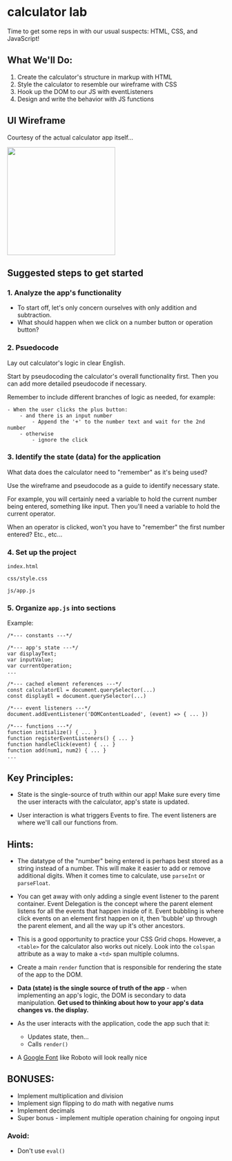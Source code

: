 # calculator lab
Time to get some reps in with our usual suspects: HTML, CSS, and JavaScript!

## What We'll Do:
1. Create the calculator's structure in markup with HTML
2. Style the calculator to resemble our wireframe with CSS
3. Hook up the DOM to our JS with eventListeners  
3. Design and write the behavior with JS functions 


## UI Wireframe
Courtesy of the actual calculator app itself...

<img src="https://i.imgur.com/ikXg3dk.png" width="250">

## Suggested steps to get started

### 1. Analyze the app's functionality
* To start off, let's only concern ourselves with only addition and subtraction.
* What should happen when we click on a number button or operation button?

### 2. Psuedocode
Lay out calculator's logic in clear English.

Start by pseudocoding the calculator's overall functionality first. Then you can add more detailed pseudocode if necessary.

Remember to include different branches of logic as needed, for example:
```
- When the user clicks the plus button:
	- and there is an input number   
		- Append the '+' to the number text and wait for the 2nd number
	- otherwise
		- ignore the click
```
### 3. Identify the state (data) for the application
What data does the calculator need to "remember" as it's being used?

Use the wireframe and pseudocode as a guide to identify necessary state.

For example, you will certainly need a variable to hold the current number being entered, something like input. Then you'll need a variable to hold the current operator.

When an operator is clicked, won't you have to "remember" the first number entered? Etc., etc...

### 4. Set up the project
`index.html`

`css/style.css`

`js/app.js`

### 5. Organize `app.js` into sections
Example:
```
/*--- constants ---*/

/*--- app's state ---*/
var displayText;
var inputValue;
var currentOperation;
...

/*--- cached element references ---*/
const calculatorEl = document.querySelector(...)
const displayEl = document.querySelector(...)

/*--- event listeners ---*/
document.addEventListener('DOMContentLoaded', (event) => { ... })

/*--- functions ---*/
function initialize() { ... }
function registerEventListeners() { ... }
function handleClick(event) { ... }
function add(num1, num2) { ... }
...
```

## Key Principles:
* State is the single-source of truth within our app! Make sure every time the user interacts with the calculator, app's state is updated.

* User interaction is what triggers Events to fire. The event listeners are where we'll call our functions from.

## Hints:
* The datatype of the "number" being entered is perhaps best stored as a string instead of a number. This will make it easier to add or remove additional digits. When it comes time to calculate, use `parseInt` or `parseFloat`.

* You can get away with only adding a single event listener to the parent container. Event Delegation is the concept where the parent element listens for all the events that happen inside of it. Event bubbling is where click events on an element first happen on it, then 'bubble' up through the parent element, and all the way up it's other ancestors. 

* This is a good opportunity to practice your CSS Grid chops. However, a `<table>` for the calculator also works out nicely. Look into the `colspan` attribute as a way to make a `<td>` span multiple columns. 

* Create a main `render` function that is responsible for rendering the state of the app to the DOM.

* **Data (state) is the single source of truth of the app** - when implementing an app's logic, the DOM is secondary to data manipulation. **Get used to thinking about how to your app's data changes vs. the display.**

* As the user interacts with the application, code the app such that it:
    * Updates state, then...
    * Calls `render()`

* A [Google Font](https://fonts.google.com) like Roboto will look really nice

## BONUSES:
* Implement multiplication and division
* Implement sign flipping to do math with negative nums
* Implement decimals
* Super bonus - implement multiple operation chaining for ongoing input

### Avoid:
* Don't use `eval()`


